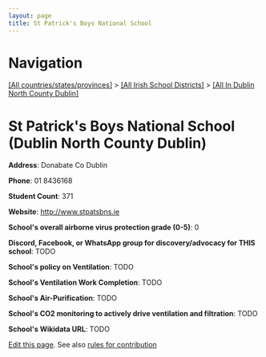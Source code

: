 ```yaml
---
layout: page
title: St Patrick's Boys National School
---
```

# Navigation

[[All countries/states/provinces]](../../..) > [[All Irish School Districts]](../..) > [[All In Dublin North County Dublin]](..)

# St Patrick's Boys National School (Dublin North County Dublin)

**Address**: Donabate Co Dublin

**Phone**: 01 8436168

**Student Count**: 371

**Website**: <http://www.stpatsbns.ie>

**School's overall airborne virus protection grade (0-5)**: 0

**Discord, Facebook, or WhatsApp group for discovery/advocacy for THIS school**: TODO

**School's policy on Ventilation**: TODO

**School's Ventilation Work Completion**: TODO

**School's Air-Purification**: TODO

**School's CO2 monitoring to actively drive ventilation and filtration**: TODO

**School's Wikidata URL**: TODO


[Edit this page](https://github.com/ventilate-schools/Ireland/edit/main/./Dublin_North_County_Dublin/St_Patrick's_Boys_National_School.md). See also [rules for contribution](../../../contribution-rules/)